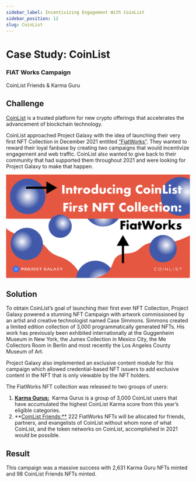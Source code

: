```yaml
---
sidebar_label: Incentivizing Engagement With CoinList
sidebar_position: 12
slug: CoinList
---
```

# Case Study: CoinList

### FIAT Works Campaign

CoinList Friends & Karma Guru

## Challenge

[CoinList](https://twitter.com/CoinList) is a trusted platform for new crypto offerings that accelerates the advancement of blockchain technology. 

CoinList approached Project Galaxy with the idea of launching their very first NFT Collection in December 2021 entitled [“FiatWorks”](https://blog.galaxy.eco/colinlist-takes-its-first-nft-collection-to-the-galaxy-e2393cefbe2). They wanted to reward their loyal fanbase by creating two campaigns that would incentivize engagement and web traffic. CoinList also wanted to give back to their community that had supported them throughout 2021 and were looking for Project Galaxy to make that happen.

![Untitled](assets/coinlist.png)

## Solution

To obtain CoinList’s goal of launching their first ever NFT Collection, Project Galaxy powered a stunning NFT Campaign with artwork commissioned by an artist and creative technologist named Case Simmons. Simmons created a limited edition collection of 3,000 programmatically generated NFTs. His work has previously been exhibited internationally at the Guggenheim Museum in New York, the Jumex Collection in Mexico City, the Me Collectors Room in Berlin and most recently the Los Angeles County Museum of Art.

Project Galaxy also implemented an exclusive content module for this campaign which allowed credential-based NFT issuers to add exclusive content in the NFT that is only viewable by the NFT holders.

The FiatWorks NFT collection was released to two groups of users: 

1. **[Karma Gurus:](https://galaxy.eco/coinlist/campaign/GC2KYUUpqT)**
    Karma Gurus is a group of 3,000 CoinList users that have accumulated the highest CoinList Karma score from this year’s eligible categories.
2. **[CoinList Friends:**](https://galaxy.eco/coinlist/campaign/GCAQYUUoVG) 222 FiatWorks NFTs will be allocated for friends, partners, and evangelists of CoinList without whom none of what CoinList, and the token networks on CoinList, accomplished in 2021 would be possible.

## Result

This campaign was a massive success with 2,631 Karma Guru NFTs minted and 98 CoinList Friends NFTs minted.